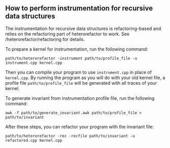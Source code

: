 ## How to perform instrumentation for recursive data structures

The instrumentation for recursive data structures is refactoring-based and
relies on the refactoring part of heterorefactor to work.
See /heterorefactor/refactoring for details.

To prepare a kernel for instrumentation, run the following command:

```
path/to/heterorefactor -instrument path/to/profile_file -u instrument.cpp kernel.cpp
```

Then you can compile your program to use `instrument.cpp` in place of `kernel.cpp`.
By running the program as you will do with your old kernel file, a profile file
`path/to/profile_file` will be generated with all traces of your kernel.

To generate invariant from instrumentation profile file, run the following command:

```
awk -f path/to/generate_invariant.awk path/to/profile_file > path/to/invariant
```

After these steps, you can refactor your program with the invariant file:

```
path/to/heterorefactor -rec -recfile path/to/invariant -u refactored.cpp kernel.cpp
```

